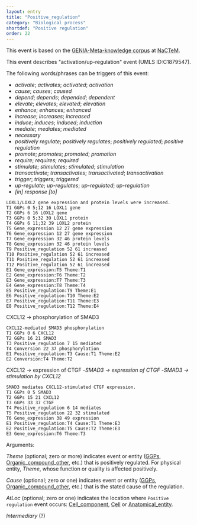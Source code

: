 ```yaml
---
layout: entry
title: "Positive_regulation"
category: "Biological process"
shortdef: "Positive regulation"
order: 22
---
```


This event is based on the <a href="http://www.nactem.ac.uk/meta-knowledge/">GENIA-Meta-knowledge corpus</a> at <a href="http://www.nactem.ac.uk/">NaCTeM</a>.

This event describes "activation/up-regulation" event (UMLS ID:C1879547).

The following words/phrases can be triggers of this event:

- *activate*; *activates*; *activated*; *activation*
- *cause*; *causes*; *caused*
- *depend*; *depends*; *depended*; *dependent*
- *elevate*; *elevates*; *elevated*; *elevation*
- *enhance*; *enhances*; *enhanced*
- *increase*; *increases*; *increased*
- *induce*; *induces*; *induced*; *induction*
- *mediate*; *mediates*; *mediated*
- *necessary*
- *positively regulate*; *positively regulates*; *positively regulated*; *positive regulation*
- *promote*; *promotes*; *promoted*; *promotion*
- *require*; *requires*; *required*
- *stimulate*; *stimulates*; *stimulated*; *stimulation*
- *transactivate*; *transactivates*; *transactivated*; *transactivation*
- *trigger*; *triggers*; *triggered*
- *up-regulate*; *up-regulates*; *up-regulated*; *up-regulation*
- *[in] response [to]*

~~~ ann
LOXL1/LOXL2 gene expression and protein levels were increased.
T1 GGPs 0 5;12 16 LOXL1 gene
T2 GGPs 6 16 LOXL2 gene
T3 GGPs 0 5;32 39 LOXL1 protein
T4 GGPs 6 11;32 39 LOXL2 protein
T5 Gene_expression 12 27 gene expression
T6 Gene_expression 12 27 gene expression
T7 Gene_expression 32 46 protein levels
T8 Gene_expression 32 46 protein levels
T9 Positive_regulation 52 61 increased
T10 Positive_regulation 52 61 increased
T11 Positive_regulation 52 61 increased
T12 Positive_regulation 52 61 increased
E1 Gene_expression:T5 Theme:T1
E2 Gene_expression:T6 Theme:T2
E3 Gene_expression:T7 Theme:T3
E4 Gene_expression:T8 Theme:T4
E5 Positive_regulation:T9 Theme:E1
E6 Positive_regulation:T10 Theme:E2
E7 Positive_regulation:T11 Theme:E3
E8 Positive_regulation:T12 Theme:E4
~~~

CXCL12 -> phosphorylation of SMAD3
~~~ ann
CXCL12-mediated SMAD3 phosphorylation
T1 GGPs 0 6 CXCL12
T2 GGPs 16 21 SMAD3
T3 Positive_regulation 7 15 mediated
T4 Conversion 22 37 phosphorylation
E1 Positive_regulation:T3 Cause:T1 Theme:E2
E2 Conversion:T4 Theme:T2
~~~


CXCL12 -> expression of CTGF
-*SMAD3 -> expression of CTGF*
-*SMAD3 -> stimulation by CXCL12*
~~~ ann
SMAD3 mediates CXCL12-stimulated CTGF expression.
T1 GGPs 0 5 SMAD3
T2 GGPs 15 21 CXCL12
T3 GGPs 33 37 CTGF
T4 Positive_regulation 6 14 mediates
T5 Positive_regulation 22 32 stimulated
T6 Gene_expression 38 49 expression
E1 Positive_regulation:T4 Cause:T1 Theme:E3
E2 Positive_regulation:T5 Cause:T2 Theme:E3
E3 Gene_expression:T6 Theme:T3
~~~

Arguments:

*Theme* (optional; zero or more) indicates event or entity ([GGPs](), [Organic_compound_other](), etc.) that is positively regulated. For physical entity, *Theme*, whose function or quality is affected positively.

*Cause* (optional; zero or one) indicates event or entity ([GGPs](), [Organic_compound_other](), etc.) that is the stated cause of the regulation.

*AtLoc* (optional; zero or one) indicates the location where `Positive regulation` event occurs: [Cell_component](), [Cell]() or [Anatomical_entity]().

*Intermediary* (?)

<!---
The *atLoc*, *fromLoc* and *toLoc* for this event must be [Subject](), [Anatomical_entity](), [Cell](), [Cell_component]() and [Entity Property]().

The other arguments, such as *Cause*, *Theme*, *Participant*, and *Product*, for this event can be any entities or events.
--->

<!--details-->



